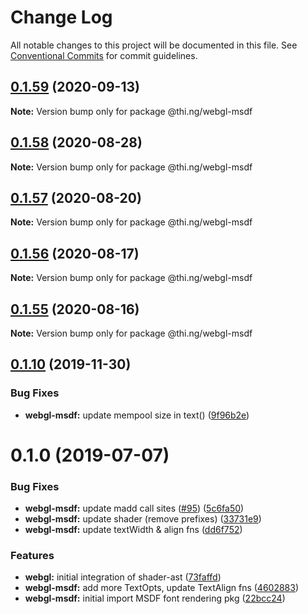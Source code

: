 # Change Log

All notable changes to this project will be documented in this file.
See [Conventional Commits](https://conventionalcommits.org) for commit guidelines.

## [0.1.59](https://github.com/thi-ng/umbrella/compare/@thi.ng/webgl-msdf@0.1.58...@thi.ng/webgl-msdf@0.1.59) (2020-09-13)

**Note:** Version bump only for package @thi.ng/webgl-msdf





## [0.1.58](https://github.com/thi-ng/umbrella/compare/@thi.ng/webgl-msdf@0.1.57...@thi.ng/webgl-msdf@0.1.58) (2020-08-28)

**Note:** Version bump only for package @thi.ng/webgl-msdf





## [0.1.57](https://github.com/thi-ng/umbrella/compare/@thi.ng/webgl-msdf@0.1.56...@thi.ng/webgl-msdf@0.1.57) (2020-08-20)

**Note:** Version bump only for package @thi.ng/webgl-msdf





## [0.1.56](https://github.com/thi-ng/umbrella/compare/@thi.ng/webgl-msdf@0.1.55...@thi.ng/webgl-msdf@0.1.56) (2020-08-17)

**Note:** Version bump only for package @thi.ng/webgl-msdf





## [0.1.55](https://github.com/thi-ng/umbrella/compare/@thi.ng/webgl-msdf@0.1.54...@thi.ng/webgl-msdf@0.1.55) (2020-08-16)

**Note:** Version bump only for package @thi.ng/webgl-msdf





## [0.1.10](https://github.com/thi-ng/umbrella/compare/@thi.ng/webgl-msdf@0.1.9...@thi.ng/webgl-msdf@0.1.10) (2019-11-30)

### Bug Fixes

* **webgl-msdf:** update mempool size in text() ([9f96b2e](https://github.com/thi-ng/umbrella/commit/9f96b2ec525cd8d8a5d5e31d39352f0c6e350991))

# 0.1.0 (2019-07-07)

### Bug Fixes

* **webgl-msdf:** update madd call sites ([#95](https://github.com/thi-ng/umbrella/issues/95)) ([5c6fa50](https://github.com/thi-ng/umbrella/commit/5c6fa50))
* **webgl-msdf:** update shader (remove prefixes) ([33731e9](https://github.com/thi-ng/umbrella/commit/33731e9))
* **webgl-msdf:** update textWidth & align fns ([dd6f752](https://github.com/thi-ng/umbrella/commit/dd6f752))

### Features

* **webgl:** initial integration of shader-ast ([73faffd](https://github.com/thi-ng/umbrella/commit/73faffd))
* **webgl-msdf:** add more TextOpts, update TextAlign fns ([4602883](https://github.com/thi-ng/umbrella/commit/4602883))
* **webgl-msdf:** initial import MSDF font rendering pkg ([22bcc24](https://github.com/thi-ng/umbrella/commit/22bcc24))

